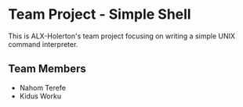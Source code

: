 # Team Project - Simple Shell

This is ALX-Holerton's team project focusing on writing a simple UNIX command interpreter.

## Team Members

* Nahom Terefe
* Kidus Worku
